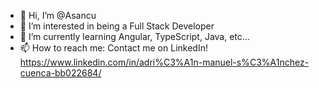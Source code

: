 - 👋 Hi, I’m @Asancu
- 👀 I’m interested in being a Full Stack Developer
- 🌱 I’m currently learning Angular, TypeScript, Java, etc...
- 📫 How to reach me: Contact me on LinkedIn! https://www.linkedin.com/in/adri%C3%A1n-manuel-s%C3%A1nchez-cuenca-bb022684/

<!---
Asancu/Asancu is a ✨ special ✨ repository because its `README.md` (this file) appears on your GitHub profile.
You can click the Preview link to take a look at your changes.
--->
